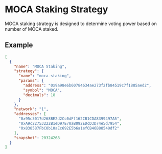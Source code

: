 # MOCA Staking Strategy

MOCA staking strategy is designed to determine voting power based on number of MOCA staked.

## Example

```json
[
  {
    "name": "MOCA Staking",
    "strategy": {
      "name": "moca-staking",
      "params": {
        "address": "0x9a98e6b60784634ae273f2fb84519c7f1885aed2",
        "symbol": "MOCA",
        "decimals": 18
      }
    },
    "network": "1",
    "addresses": [
      "0x95c3017d268BE2d2Cc0dFf162CB1CDA8399497A5",
      "0xA9c22753222B1eD97E70aB092EDcD3D74e5d7954",
      "0x838587FbC0b10aEc692E5b6a1efCB46B88549df2"
    ],
    "snapshot": 20324268
  }
]
```
